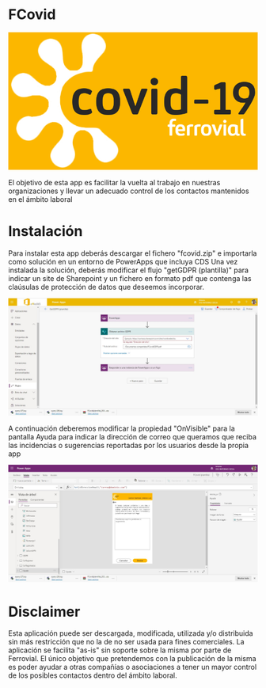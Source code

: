# FCovid
![PowerApps FCovid Tool](https://github.com/Ferrovial-DSI/FCovid/blob/main/Logo-Covid-blancoA.jpg)

El objetivo de esta app es facilitar la vuelta al trabajo en nuestras organizaciones y llevar un adecuado control de los contactos mantenidos en el ámbito laboral

# Instalación

Para instalar esta app deberás descargar el fichero "fcovid.zip" e importarla como solución en un entorno de PowerApps que incluya CDS
Una vez instalada la solución, deberás modificar el flujo "getGDPR (plantilla)" para indicar un site de Sharepoint y un fichero en formato pdf que contenga las claúsulas de protección de datos que deseemos incorporar.

![PowerApps FCovid getGDPR](https://github.com/Ferrovial-DSI/FCovid/blob/main/getGDPR.jpg)


A continuación deberemos modificar la propiedad "OnVisible" para la pantalla Ayuda para indicar la dirección de correo que queramos que reciba las incidencias o sugerencias reportadas por los usuarios desde la propia app

![PowerApps FCovid Ayuda](https://github.com/Ferrovial-DSI/FCovid/blob/main/PantallaAyuda.jpg)


# Disclaimer
Esta aplicación puede ser descargada, modificada, utilizada y/o distribuida sin más restricción que no la de no ser usada para fines comerciales. La aplicación se facilita "as-is" sin soporte sobre la misma por parte de Ferrovial.
El único objetivo que pretendemos con la publicación de la misma es poder ayudar a otras compañías o asociaciones a tener un mayor control de los posibles contactos dentro del ámbito laboral.
